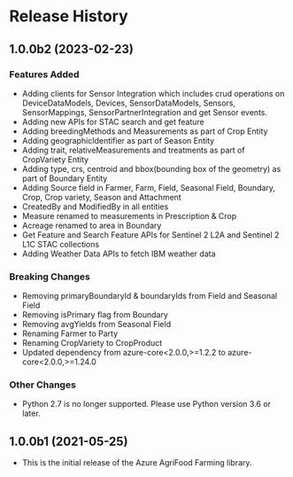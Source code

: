 # Release History

## 1.0.0b2 (2023-02-23)
### Features Added
- Adding clients for Sensor Integration which includes crud operations on DeviceDataModels, Devices, SensorDataModels, Sensors, SensorMappings, SensorPartnerIntegration and get Sensor events.
- Adding new APIs for STAC search and get feature
- Adding breedingMethods and Measurements as part of Crop Entity
- Adding geographicIdentifier as part of Season Entity
- Adding trait, relativeMeasurements and treatments as part of CropVariety Entity
- Adding type, crs, centroid and bbox(bounding box of the geometry) as part of Boundary Entity
- Adding Source field in Farmer, Farm, Field, Seasonal Field, Boundary, Crop, Crop variety, Season and Attachment
- CreatedBy and ModifiedBy in all entities
- Measure renamed to measurements in Prescription & Crop
- Acreage renamed to area in Boundary
- Get Feature and Search Feature APIs for Sentinel 2 L2A and Sentinel 2 L1C STAC collections
- Adding Weather Data APIs to fetch IBM weather data

### Breaking Changes
- Removing primaryBoundaryId & boundaryIds from Field and Seasonal Field
- Removing isPrimary flag from Boundary
- Removing avgYields from Seasonal Field
- Renaming Farmer to Party
- Renaming CropVariety to CropProduct
- Updated dependency from azure-core<2.0.0,>=1.2.2 to azure-core<2.0.0,>=1.24.0

### Other Changes

- Python 2.7 is no longer supported. Please use Python version 3.6 or later.

## 1.0.0b1 (2021-05-25)

- This is the initial release of the Azure AgriFood Farming library.

